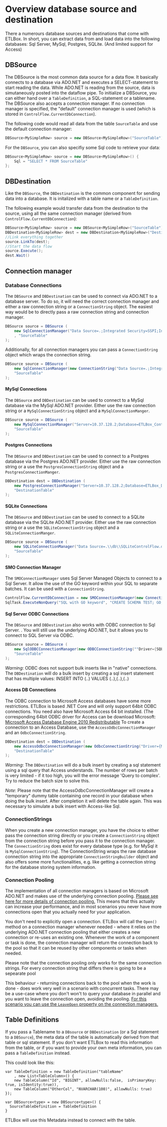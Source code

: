﻿# Overview database source and destination

There a numerours database sources and destinations that come with ETLBox. In short, you can extract data 
from and load data into the following databases: Sql Server, MySql, Postgres, SQLite. (And limited support for Access)

## DBSource

The DBSource is the most common data source for a data flow. It basically connects to a database via ADO.NET and executes a SELECT-statement to start reading the data. 
While ADO.NET is reading from the source, data is simutaneously posted into the dataflow pipe.
To initialize a DBSource, you can either hand over a `TableDefinition`, a SQL-statement or a tablename. 
The DBSource also accepts a connection manager. If no connection manager is specified, the "default" connection manager is used 
(which is stored in `ControlFlow.CurrentDbConnection`).

The following code would read all data from the table `SourceTable` and use the default connection manager:

```C#
DBSource<MySimpleRow> source = new DBSource<MySimpleRow>("SourceTable");
```

For the `DBSource`, you can also specifiy some Sql code to retrieve your data:

```C#
DBSource<MySimpleRow> source = new DBSource<MySimpleRow>() {
    Sql = "SELECT * FROM SourceTable"
};
```

## DBDestination

Like the `DBSource`, the `DBDestination` is the common component for sending data into a database. It is initalized with a table name or a `TableDefinition`.

The following example would transfer data from the destination to the source, using all the same connection manager (derived from `ControlFlow.CurrentDbConnection`):

```C#
DBSource<MySimpleRow> source = new DBSource<MySimpleRow>("SourceTable");
DBDestination<MySimpleRow> dest = new DBDestination<MySimpleRow>("DestinationTable");
//Link everything together
source.LinkTo(dest);
//Start the data flow
source.Execute();
dest.Wait()
```

## Connection manager

### Database Connections

The `DBSource` and `DBDestination` can be used to connect via ADO.NET to a database server. 
To do so, it will need the correct connection manager and either a raw connection string or a `ConnectionString` object. 
The easiest way would be to directly pass a raw connection string and connection manager.  

```C#
DBSource source = DBSource (
    new SqlConnectionManager("Data Source=.;Integrated Security=SSPI;Initial Catalog=ETLBox;")
    , "SourceTable"
);
```

Additionally, for all connection managers you can pass a `ConnectionString` object which wraps the connection string. 

```C#
DBSource source = DBSource (
    new SqlConnectionManager(new ConnectionString("Data Source=.;Integrated Security=SSPI;Initial Catalog=ETLBox;")),
    "SourceTable"
);
```

#### MySql Connections

The `DBSource` and `DBDestination` can be used to connect to a MySql database via the MySql ADO.NET provider.
Either use the raw connection string or a `MySqlConnectionString` object and a `MySqlConnectionManger`. 

```C#
DBSource source = DBSource (
    new MySqlConnectionManager("Server=10.37.128.2;Database=ETLBox_ControlFlow;Uid=etlbox;Pwd=etlboxpassword;"),
    "SourceTable"
);
```

#### Postgres Connections

The `DBSource` and `DBDestination` can be used to connect to a Postgres database via the Postgres ADO.NET provider.
Either use the raw connection string or a use the `PostgresConnectionString` object and a `PostgresConnectionManger`. 

```C#
DBDestination dest = DBDestination (
    new PostgresConnectionManager("Server=10.37.128.2;Database=ETLBox_DataFlow;User Id=postgres;Password=etlboxpassword;"),
    "DestinationTable"
);
```

#### SQLite Connections

The `DBSource` and `DBDestination` can be used to connect to a SQLite database via the SQLite ADO.NET provider.
Either use the raw connection string or a use the `SQLiteConnectionString` object and a `SQLiteConnectionManger`. 

```C#
DBSource source = DBSource (
    new SQLiteConnectionManager("Data Source=.\\db\\SQLiteControlFlow.db;Version=3;"),
    "SourceTable"
);
```

#### SMO Connection Manager

The `SMOConnectionManager` uses Sql Server Managed Objects to connect to a Sql Server. It allow the use of the GO keyword within your SQL to separate batches. 
It can be used with a `ConnectionString`.

```C#
ControlFlow.CurrentDbConnection = new SMOConnectionManager(new ConnectionString("Data Source=.;Integrated Security=SSPI;Initial Catalog=ETLBox;"));
SqlTask.ExecuteNonQuery("SQL with GO keyword", "CREATE SCHEMA TEST; GO; SELECT 1");
```

#### Sql Server ODBC Connections

The `DBSource` and `DBDestination` also works with ODBC connection to Sql Server. . 
You will still use the underlying ADO.NET, but it allows you to connect to SQL Server via ODBC. 
  
```C#
DBSource source = DBSource (
    new SqlODBCConnectionManager(new ODBCConnectionString(""Driver={SQL Server};Server=.;Database=ETLBox_ControlFlow;Trusted_Connection=Yes")),
    "SourceTable"
);
```

*Warning*: ODBC does not support bulk inserts like in "native" connections.
The `DBDestination` will do a bulk insert by creating a sql insert statement that
has multiple values: INSERT INTO (..) VALUES (..),(..),(..)


#### Access DB Connections

The ODBC connection to Microsoft Access databases have some more restrictions. ETLBox is based .NET Core and will only
support 64bit ODBC connections. You need also have Microsoft Access 64 bit installed. (The corresponding 64bit ODBC driver for Access can be download 
Microsoft: [Microsoft Access Database Engine 2010 Redistributable](https://www.microsoft.com/en-us/download/details.aspx?id=13255)
To create a connection to an Access Database, use the `AccessOdbcConnectionManager` and an `OdbcConnectionString`.

```C#
DBDestination dest = DBDestination (
    new AccessOdbcConnectionManager(new OdbcConnectionString("Driver={Microsoft Access Driver (*.mdb, *.accdb)}DBQ=C:\DB\Test.mdb")),
    "DestinationTable"
);
```

*Warning*: The `DBDestination` will do a bulk insert by creating a sql statement using a sql query that Access understands. The number of rows per batch is very limited - if it too high, you will the error message 'Query to complex'. Try to reduce the batch size to solve this.

*Note*: Please note that the AccessOdbcConnectionManager will create a "temporary" dummy table containing one record in your database when doing the bulk insert. After completion it will delete the table again. This was necessary to simulate a bulk insert with Access-like Sql. 

### ConnectionStrings

When you create a new connection manager, you have the choice to either pass the connection string directly or you
 create a `ConnectionString` object from the connection string before you pass it to the connection manager.
 The `ConnectionString` does exist for every database type (e.g. for MySql it is `MySqlConnectionString`). The ConnectionString
 wraps the raw database connection string into the appropriate `ConnectionStringBuilder` object and also offers some more
 functionalities, e.g. like getting a connection string for the database storing system information. 

### Connection Pooling

The implementation of all connection managers is based on Microsoft ADO.NET and makes use of the underlying 
connection pooling. [Please see here for more details of connection pooling.](https://docs.microsoft.com/en-us/dotnet/framework/data/adonet/sql-server-connection-pooling)
This means that this actually can increase your performance, and in most scenarios you never have more 
connections open that you actually need for your application.

You don't need to explicitly open a connection. ETLBox will call the `Open()` method on a connection manager whenever
needed - where it relies on the underlying ADO.NET connection pooling that either creates a new connection 
or re-uses an existing one. Whenever the work of a component or task is done, the connection manager will return the connection back to 
the pool so that it can be reused by other components or tasks when needed.

Please note that the connection pooling only works for the same connection strings. For every connection string that differs there
is going to be a sepearate pool 

This behaviour - returning connections back to the pool when the work is done - does work very well in a scenario 
with concurrent tasks. There may be a use-case where you don't won't to query your database in parallel and you 
want to leave the connection open, avoiding the pooling. [For this scenario you can use the `LeaveOpen` property
on the connection managers.](https://github.com/roadrunnerlenny/etlbox/issues/39)


## Table Definitions

If you pass a Tablename to a `DBsource` or `DBDestination` (or a Sql statement to a `DBSource`), the meta data
of the table is automatically derived from that table or sql statement. If you don't want ETLBox to read this information
from the table, or if you want to provide your own meta information, you can pass a `TableDefinition` instead.

This could look like this:

```
var TableDefinition = new TableDefinition("tableName"
    , new List<TableColumn>() {
    new TableColumn("Id", "BIGINT", allowNulls:false,  isPrimaryKey: true, isIdentity:true)),
    new TableColumn("OtherCol", "NVARCHAR(100)", allowNulls: true)
});

var DBSource<type> = new DBSource<type>() {  
  SourceTableDefinition = TableDefinition
}
```

ETLBox will use this Metadata instead to connect with the table. 